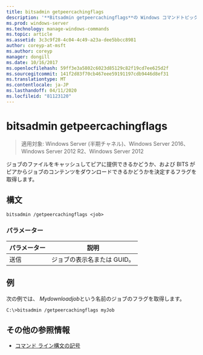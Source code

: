 ```yaml
---
title: bitsadmin getpeercachingflags
description: '**Bitsadmin getpeercachingflags**の Windows コマンドトピックでは、ジョブのファイルをキャッシュしてピアに提供できるかどうか、および BITS がピアからジョブのコンテンツをダウンロードできるかどうかを決定するフラグを取得します。'
ms.prod: windows-server
ms.technology: manage-windows-commands
ms.topic: article
ms.assetid: 3c3c9f28-4c04-4c49-a23a-dee5bbcc8981
author: coreyp-at-msft
ms.author: coreyp
manager: dongill
ms.date: 10/16/2017
ms.openlocfilehash: 59ff3e3a5802c6023d85129c82f19cd7ee625d2f
ms.sourcegitcommit: 141f2d83f70cb467eee59191197cdb9446d8ef31
ms.translationtype: MT
ms.contentlocale: ja-JP
ms.lasthandoff: 04/11/2020
ms.locfileid: "81123120"
---
```

# <a name="bitsadmin-getpeercachingflags"></a>bitsadmin getpeercachingflags

>適用対象: Windows Server (半期チャネル)、Windows Server 2016、Windows Server 2012 R2、Windows Server 2012

ジョブのファイルをキャッシュしてピアに提供できるかどうか、および BITS がピアからジョブのコンテンツをダウンロードできるかどうかを決定するフラグを取得します。

## <a name="syntax"></a>構文

```
bitsadmin /getpeercachingflags <job>
```

### <a name="parameters"></a>パラメーター

| パラメーター | 説明 |
| -------------- | -------------- |
| 送信 | ジョブの表示名または GUID。 |

## <a name="examples"></a><a name=BKMK_examples></a>例

次の例では、 *Mydownloadjob*という名前のジョブのフラグを取得します。

```
C:\>bitsadmin /getpeercachingflags myJob
```

## <a name="additional-references"></a>その他の参照情報

- [コマンド ライン構文の記号](command-line-syntax-key.md)
